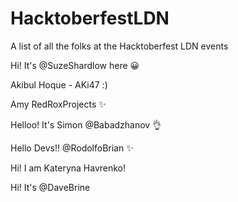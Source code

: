 # HacktoberfestLDN
A list of all the folks at the Hacktoberfest LDN events

Hi!  It's @SuzeShardlow here 😀

Akibul Hoque - AKi47 :)

Amy RedRoxProjects :sparkles:

Helloo! It's Simon @Babadzhanov :ok_hand:

Hello Devs!! @RodolfoBrian :sparkles:

Hi! I am Kateryna Havrenko!

Hi! It's @DaveBrine 
